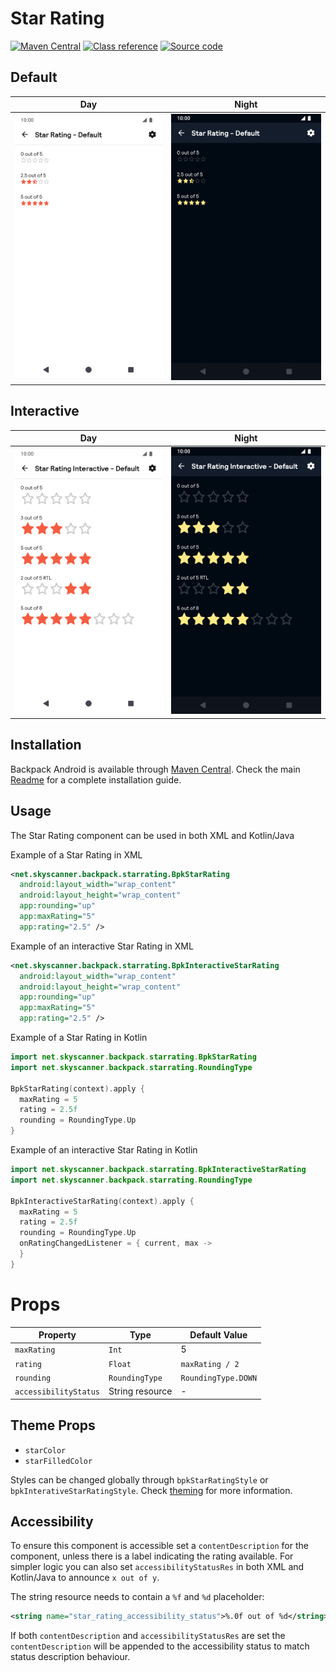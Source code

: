 # Star Rating

[![Maven Central](https://img.shields.io/maven-central/v/net.skyscanner.backpack/backpack-android)](https://search.maven.org/artifact/net.skyscanner.backpack/backpack-android)
[![Class reference](https://img.shields.io/badge/Class%20reference-Android-blue)](https://backpack.github.io/android/Backpack/net.skyscanner.backpack.starrating)
[![Source code](https://img.shields.io/badge/Source%20code-GitHub-lightgrey)](https://github.com/backpack/android/tree/main/Backpack/src/main/java/net/skyscanner/backpack/starrating)

## Default

| Day | Night |
| --- | --- |
| <img src="https://raw.githubusercontent.com/backpack/android/main/docs/view/StarRating/screenshots/default.png" alt="StarRating component" width="375" /> |<img src="https://raw.githubusercontent.com/backpack/android/main/docs/view/StarRating/screenshots/default_dm.png" alt="StarRating component - dark mode" width="375" /> |

## Interactive

| Day | Night |
| --- | --- |
| <img src="https://raw.githubusercontent.com/backpack/android/main/docs/view/StarRatingInteractive/screenshots/default.png" alt="StarRating component" width="375" /> |<img src="https://raw.githubusercontent.com/backpack/android/main/docs/view/StarRatingInteractive/screenshots/default_dm.png" alt="StarRating component - dark mode" width="375" /> |

## Installation

Backpack Android is available through [Maven Central](https://search.maven.org/artifact/net.skyscanner.backpack/backpack-android). Check the main [Readme](https://github.com/skyscanner/backpack-android#installation) for a complete installation guide.

## Usage

The Star Rating component can be used in both XML and Kotlin/Java

Example of a Star Rating in XML

```xml
<net.skyscanner.backpack.starrating.BpkStarRating
  android:layout_width="wrap_content"
  android:layout_height="wrap_content"
  app:rounding="up"
  app:maxRating="5"
  app:rating="2.5" />
```

Example of an interactive Star Rating in XML

```xml
<net.skyscanner.backpack.starrating.BpkInteractiveStarRating
  android:layout_width="wrap_content"
  android:layout_height="wrap_content"
  app:rounding="up"
  app:maxRating="5"
  app:rating="2.5" />
```

Example of a Star Rating in Kotlin

```Kotlin
import net.skyscanner.backpack.starrating.BpkStarRating
import net.skyscanner.backpack.starrating.RoundingType

BpkStarRating(context).apply {
  maxRating = 5
  rating = 2.5f
  rounding = RoundingType.Up
}
```

Example of an interactive Star Rating in Kotlin

```Kotlin
import net.skyscanner.backpack.starrating.BpkInteractiveStarRating
import net.skyscanner.backpack.starrating.RoundingType

BpkInteractiveStarRating(context).apply {
  maxRating = 5
  rating = 2.5f
  rounding = RoundingType.Up
  onRatingChangedListener = { current, max ->
  }
}
```
# Props

| Property              | Type              | Default Value       |
| --------------------- | ----------------- | ------------------- |
| `maxRating`           | `Int`             | 5                   |
| `rating`              | `Float`           | `maxRating / 2`     |
| `rounding`            | `RoundingType`    | `RoundingType.DOWN` |
| `accessibilityStatus` | String resource   | -                   |

## Theme Props

- `starColor`
- `starFilledColor`

Styles can be changed globally through `bpkStarRatingStyle` or `bpkInterativeStarRatingStyle`. Check [theming](https://github.com/backpack/android/blob/main/docs/view/THEMING.md) for more information.

## Accessibility

To ensure this component is accessible set a `contentDescription` for the component, unless there is a label indicating the rating available.
For simpler logic you can also set `accessibilityStatusRes` in both XML and Kotlin/Java to announce `x out of y`.

The string resource needs to contain a `%f` and `%d` placeholder:

```xml
<string name="star_rating_accessibility_status">%.0f out of %d</string>
```

If both `contentDescription` and `accessibilityStatusRes` are set the `contentDescription` will be appended to the accessibility status to match status description behaviour.
